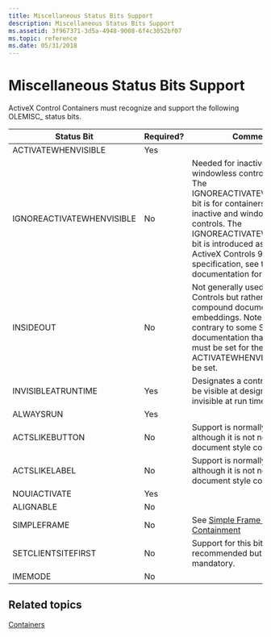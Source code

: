 ```yaml
---
title: Miscellaneous Status Bits Support
description: Miscellaneous Status Bits Support
ms.assetid: 3f967371-3d5a-4948-9008-6f4c3052bf07
ms.topic: reference
ms.date: 05/31/2018
---
```


# Miscellaneous Status Bits Support

ActiveX Control Containers must recognize and support the following OLEMISC\_ status bits.



| Status Bit                           | Required?      | Comments                                                                                                                                                                                                                                                                                                |
|--------------------------------------|----------------|---------------------------------------------------------------------------------------------------------------------------------------------------------------------------------------------------------------------------------------------------------------------------------------------------------|
| ACTIVATEWHENVISIBLE<br/>       | Yes<br/> |                                                                                                                                                                                                                                                                                                         |
| IGNOREACTIVATEWHENVISIBLE<br/> | No<br/>  | Needed for inactive and windowless control support. The IGNOREACTIVATEWHENVISIBLE bit is for containers hosting inactive and windowless controls. The IGNOREACTIVATEWHENVISIBLE bit is introduced as part of the ActiveX Controls 96 specification, see this documentation for more details.<br/> |
| INSIDEOUT<br/>                 | No<br/>  | Not generally used with ActiveX Controls but rather with compound document embeddings. Note this is contrary to some SDK documentation that says this bit must be set for the ACTIVATEWHENVISIBLE bit to be set.<br/>                                                                             |
| INVISIBLEATRUNTIME<br/>        | Yes<br/> | Designates a control that should be visible at design time, but invisible at run time.<br/>                                                                                                                                                                                                       |
| ALWAYSRUN<br/>                 | Yes<br/> |                                                                                                                                                                                                                                                                                                         |
| ACTSLIKEBUTTON<br/>            | No<br/>  | Support is normally mandatory although it is not necessary for document style containers.<br/>                                                                                                                                                                                                    |
| ACTSLIKELABEL<br/>             | No<br/>  | Support is normally mandatory although it is not necessary for document style containers.<br/>                                                                                                                                                                                                    |
| NOUIACTIVATE<br/>              | Yes<br/> |                                                                                                                                                                                                                                                                                                         |
| ALIGNABLE<br/>                 | No<br/>  |                                                                                                                                                                                                                                                                                                         |
| SIMPLEFRAME<br/>               | No<br/>  | See [Simple Frame Site Containment](simple-frame-site-containment.md)<br/>                                                                                                                                                                                                                       |
| SETCLIENTSITEFIRST<br/>        | No<br/>  | Support for this bit is recommended but not mandatory.<br/>                                                                                                                                                                                                                                       |
| IMEMODE<br/>                   | No<br/>  |                                                                                                                                                                                                                                                                                                         |



 

## Related topics

<dl> <dt>

[Containers](containers.md)
</dt> </dl>

 

 





